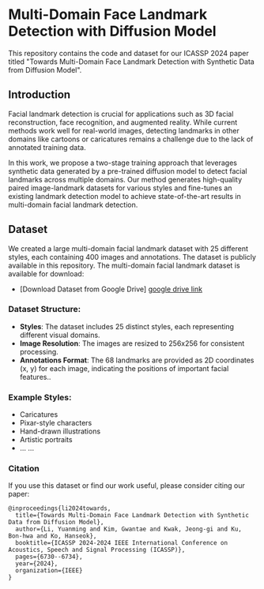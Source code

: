 # Multi-Domain Face Landmark Detection with Diffusion Model

This repository contains the code and dataset for our ICASSP 2024 paper titled "Towards Multi-Domain Face Landmark Detection with Synthetic Data from Diffusion Model".

## Introduction

Facial landmark detection is crucial for applications such as 3D facial reconstruction, face recognition, and augmented reality. While current methods work well for real-world images, detecting landmarks in other domains like cartoons or caricatures remains a challenge due to the lack of annotated training data.

In this work, we propose a two-stage training approach that leverages synthetic data generated by a pre-trained diffusion model to detect facial landmarks across multiple domains. Our method generates high-quality paired image-landmark datasets for various styles and fine-tunes an existing landmark detection model to achieve state-of-the-art results in multi-domain facial landmark detection.

## Dataset
We created a large multi-domain facial landmark dataset with 25 different styles, each containing 400 images and annotations. The dataset is publicly available in this repository.
The multi-domain facial landmark dataset is available for download:
- [Download Dataset from Google Drive] [google drive link](https://drive.google.com/file/d/1taZfY8_IETJG2DkhXxv7U3JpPEokkBb4/view?usp=sharing)
### Dataset Structure:
- **Styles**: The dataset includes 25 distinct styles, each representing different visual domains.
- **Image Resolution**: The images are resized to 256x256 for consistent processing.
- **Annotations Format**: The 68 landmarks are provided as 2D coordinates (x, y) for each image, indicating the positions of important facial features..

### Example Styles:
- Caricatures
- Pixar-style characters
- Hand-drawn illustrations
- Artistic portraits
- ... ...
  
### Citation
If you use this dataset or find our work useful, please consider citing our paper:

```plaintext
@inproceedings{li2024towards,
  title={Towards Multi-Domain Face Landmark Detection with Synthetic Data from Diffusion Model},
  author={Li, Yuanming and Kim, Gwantae and Kwak, Jeong-gi and Ku, Bon-hwa and Ko, Hanseok},
  booktitle={ICASSP 2024-2024 IEEE International Conference on Acoustics, Speech and Signal Processing (ICASSP)},
  pages={6730--6734},
  year={2024},
  organization={IEEE}
}
